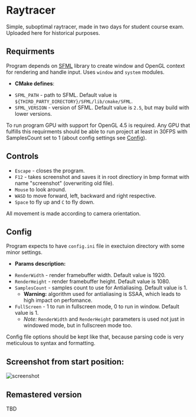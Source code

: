 # Raytracer
Simple, suboptimal raytracer, made in two days for student course exam. Uploaded here for historical purposes.

## Requirments
Program depends on [SFML](https://github.com/SFML/SFML) library to create window and OpenGL context for rendering and handle input. Uses `window` and `system` modules.
- **CMake defines**:
 * `SFML_PATH` - path to SFML. Default value is `${THIRD_PARTY_DIRECTORY}/SFML/lib/cmake/SFML`.
 * `SFML_VERSION` - version of SFML. Default value is `2.5`, but may build with lower versions.

To run program GPU with support for OpenGL 4.5 is required. Any GPU that fulfills this requirments should be able to run project at least in 30FPS with SamplesCount set to 1 (about config settings see [Config](#Config)).

## Controls
- `Escape` - closes the program.
- `F12` - takes screenshot and saves it in root directiory in bmp format with name "screenshot" (overwriting old file).
- `Mouse` to look around.
- `WASD` to move forward, left, backward and right respective.
- `Space` to fly up and `C` to fly down.

All movement is made according to camera orientation.

## Config
Program expects to have `config.ini` file in exectuion directory with some minor settings.
- **Params description:**
 * `RenderWidth` - render framebuffer width. Default value is 1920.
 * `RenderHeight` - render framebuffer height. Default value is 1080.
 * `SamplesCount` - samples count to use for Antialiasing. Default value is 1.
   - **Warning:** algorithm used for antialiasing is SSAA, which leads to high impact on perfomance.
 * `FullScreen` - 1 to run in fullscreen mode, 0 to run in window. Default value is 1.
   - _Note:_ `RenderWidth` and `RenderHeight` parameters is used not just in windowed mode, but in fullscreen mode too.
   
Config file options should be kept like that, because parsing code is very meticulous to syntax and formatting.

## Screenshot from start position:
![screenshot](screenshot.bmp)

## Remastered version
TBD